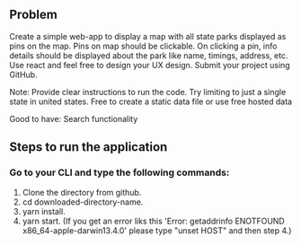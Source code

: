 
## Problem
Create a simple web-app to display a map with all state parks displayed as pins on the map. Pins on map should be clickable. On clicking a pin, info details should be displayed about the park like name, timings, address, etc. Use react and feel free to design your UX design. Submit your project using GitHub.

Note: Provide clear instructions to run the code. Try limiting to just a single state in united states. Free to create a static data file or use free hosted data


Good to have: Search functionality


## Steps to run the application

### Go to your CLI and type the following commands:

1. Clone the directory from github.
2. cd downloaded-directory-name.
3. yarn install.
4. yarn start.
  (If you get an error liks this 'Error: getaddrinfo ENOTFOUND x86_64-apple-darwin13.4.0' please type "unset HOST" and then step 4.)



